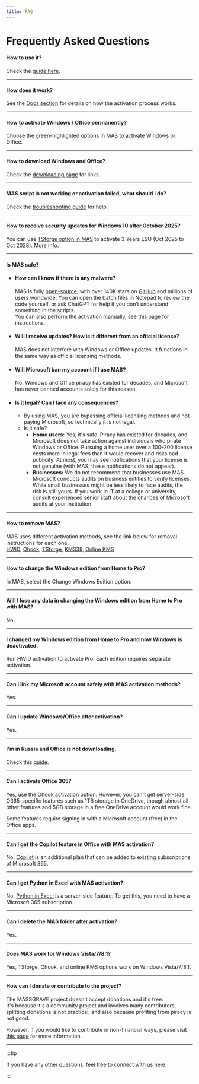 ```yaml
---
title: FAQ
---
```


# Frequently Asked Questions

#### How to use it?
Check the [guide here](intro.md#how-to-activate-windows--office--extended-updates-esu).

---

#### How does it work?  
See the [Docs section](hwid.md#how-does-it-work) for details on how the activation process works.

---

#### How to activate Windows / Office permanently?
Choose the green-highlighted options in [MAS](intro.md#how-to-activate-windows--office--extended-updates-esu) to activate Windows or Office.

---

#### How to download Windows and Office?
Check the [downloading page](genuine-installation-media.md) for links.

---

#### MAS script is not working or activation failed, what should I do?
Check the [troubleshooting guide](troubleshoot.md) for help.

---

#### How to receive security updates for Windows 10 after October 2025?
You can use [TSforge option in MAS](intro.md#how-to-activate-windows--office--extended-updates-esu) to activate 3 Years ESU (Oct 2025 to Oct 2028). [More info](windows10_eol.md).

---

#### Is MAS safe?
- #### How can I know if there is any malware?
  MAS is fully [open-source](intro.md#mas-latest-release), with over 140K stars on [GitHub](https://github.com/massgravel/Microsoft-Activation-Scripts) and millions of users worldwide. You can open the batch files in Notepad to review the code yourself, or ask ChatGPT for help if you don’t understand something in the scripts.  
  You can also perform the activation manually, see [this page](manual_hwid_activation.md) for instructions.

- #### Will I receive updates? How is it different from an official license?
  MAS does not interfere with Windows or Office updates. It functions in the same way as official licensing methods.

- #### Will Microsoft ban my account if I use MAS?
  No. Windows and Office piracy has existed for decades, and Microsoft has never banned accounts solely for this reason.

- #### Is it legal? Can I face any consequences?
  - By using MAS, you are bypassing official licensing methods and not paying Microsoft, so technically it is not legal.
  - Is it safe?  
    - **Home users:** Yes, it's safe. Piracy has existed for decades, and Microsoft does not take action against individuals who pirate Windows or Office. Pursuing a home user over a $100–$200 license costs more in legal fees than it would recover and risks bad publicity. At most, you may see notifications that your license is not genuine (with MAS, these notifications do not appear). 
    - **Businesses:** We do not recommend that businesses use MAS. Microsoft conducts audits on business entities to verify licenses. While small businesses might be less likely to face audits, the risk is still yours. If you work in IT at a college or university, consult experienced senior staff about the chances of Microsoft audits at your institution.

---

#### How to remove MAS?
MAS uses different activation methods, see the link below for removal instructions for each one.  
[HWID](hwid.md#how-to-remove-hwid), [Ohook](ohook.md#how-to-remove-ohook), [TSforge](tsforge.md#how-to-remove-tsforge), [KMS38](kms38.md#how-to-remove-kms38), [Online KMS](online_kms.md#how-to-remove-online-kms)

---

#### How to change the Windows edition from Home to Pro?
In MAS, select the Change Windows Edition option.

---

#### Will I lose any data in changing the Windows edition from Home to Pro with MAS?
No.

---

#### I changed my Windows edition from Home to Pro and now Windows is deactivated.
Run HWID activation to activate Pro. Each edition requires separate activation.

---

#### Can I link my Microsoft account safely with MAS activation methods?
Yes.

---

#### Can I update Windows/Office after activation?
Yes.

---

#### I'm in Russia and Office is not downloading.
Check this [guide](https://gravesoft.dev/bypass-russian-geoblock).

---

#### Can I activate Office 365?
Yes, use the Ohook activation option. However, you can't get server-side O365-specific features such as 1TB storage in OneDrive, though almost all other features and 5GB storage in a free OneDrive account would work fine.

Some features require signing in with a Microsoft account (free) in the Office apps.

---

#### Can I get the Copilot feature in Office with MAS activation?
No. [Copilot](https://www.microsoft.com/en-us/microsoft-365/microsoft-copilot) is an additional plan that can be added to existing subscriptions of Microsoft 365.

---

#### Can I get Python in Excel with MAS activation?
No. [Python in Excel](https://support.microsoft.com/en-us/office/introduction-to-python-in-excel-55643c2e-ff56-4168-b1ce-9428c8308545) is a server-side feature. To get this, you need to have a Microsoft 365 subscription.

---

#### Can I delete the MAS folder after activation?
Yes.

---

#### Does MAS work for Windows Vista/7/8.1?
Yes, TSforge, Ohook, and online KMS options work on Windows Vista/7/8.1.

---

#### How can I donate or contribute to the project?
The MASSGRAVE project doesn't accept donations and it's free.  
It's because it's a community project and involves many contributors, splitting donations is not practical, and also because profiting from piracy is not good.

However, if you would like to contribute in non-financial ways, please visit [this page](contribute.md) for more information.

---

:::tip

If you have any other questions, feel free to connect with us [here](contactus.md).

:::
